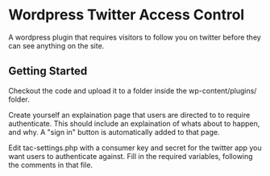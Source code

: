 Wordpress Twitter Access Control
=========

A wordpress plugin that requires visitors to follow you on twitter before they can see anything on the site.

Getting Started
------------------------------------------------
Checkout the code and upload it to a folder inside the wp-content/plugins/ folder.

Create yourself an explaination page that users are directed to to require authenticate.
This should include an explaination of whats about to happen, and why. A "sign in" button is automatically added to that page.

Edit tac-settings.php with a consumer key and secret for the twitter app you want users to authenticate against.
Fill in the required variables, following the comments in that file.